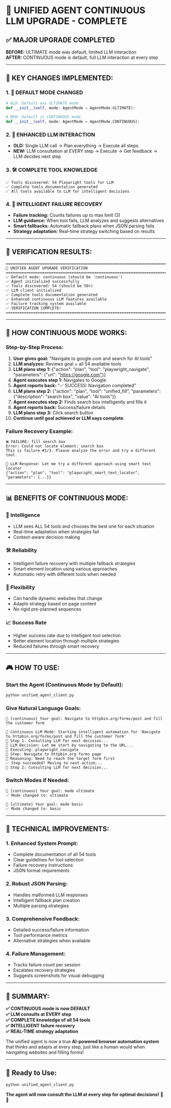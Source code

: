 # 🚀 UNIFIED AGENT CONTINUOUS LLM UPGRADE - COMPLETE

## ✅ **MAJOR UPGRADE COMPLETED**

**BEFORE:** ULTIMATE mode was default, limited LLM interaction  
**AFTER:** CONTINUOUS mode is default, full LLM interaction at every step

---

## 🔄 **KEY CHANGES IMPLEMENTED:**

### **1. 🎯 DEFAULT MODE CHANGED**
```python
# OLD: Default was ULTIMATE mode
def __init__(self, mode: AgentMode = AgentMode.ULTIMATE):

# NEW: Default is CONTINUOUS mode  
def __init__(self, mode: AgentMode = AgentMode.CONTINUOUS):
```

### **2. 🧠 ENHANCED LLM INTERACTION**
- **OLD:** Single LLM call → Plan everything → Execute all steps
- **NEW:** LLM consultation at EVERY step → Execute → Get feedback → LLM decides next step

### **3. 🛠️ COMPLETE TOOL KNOWLEDGE**
```
✅ Tools discovered: 54 Playwright tools for LLM
✅ Complete tools documentation generated  
✅ All tools available to LLM for intelligent decisions
```

### **4. 🔧 INTELLIGENT FAILURE RECOVERY**
- **Failure tracking:** Counts failures up to max limit (3)
- **LLM guidance:** When tool fails, LLM analyzes and suggests alternatives
- **Smart fallbacks:** Automatic fallback plans when JSON parsing fails
- **Strategy adaptation:** Real-time strategy switching based on results

---

## 🧪 **VERIFICATION RESULTS:**

```
================================================================================
🚀 UNIFIED AGENT UPGRADE VERIFICATION
================================================================================
✅ Default mode: continuous (should be 'continuous')
✅ Agent initialized successfully
✅ Tools discovered: 54 (should be 50+)
✅ LLM client initialized
✅ Complete tools documentation generated
✅ Enhanced continuous LLM features available
✅ Failure tracking system available
✅ VERIFICATION COMPLETE!
================================================================================
```

---

## 🔄 **HOW CONTINUOUS MODE WORKS:**

### **Step-by-Step Process:**
1. **User gives goal:** "Navigate to google.com and search for AI tools"
2. **LLM analyzes:** Reviews goal + all 54 available tools
3. **LLM plans step 1:** {"action": "plan", "tool": "playwright_navigate", "parameters": {"url": "https://google.com"}}
4. **Agent executes step 1:** Navigates to Google
5. **Agent reports back:** "✅ SUCCESS: Navigation completed"
6. **LLM plans step 2:** {"action": "plan", "tool": "unified_fill", "parameters": {"description": "search box", "value": "AI tools"}}
7. **Agent executes step 2:** Finds search box intelligently and fills it
8. **Agent reports back:** Success/failure details
9. **LLM plans step 3:** Click search button
10. **Continue until goal achieved or LLM says complete**

### **Failure Recovery Example:**
```
❌ FAILURE: fill search box
Error: Could not locate element: search box
This is failure #1/3. Please analyze the error and try a different tool.

🧠 LLM Response: Let me try a different approach using smart text locator
{"action": "plan", "tool": "playwright_smart_text_locator", "parameters": {...}}
```

---

## 📊 **BENEFITS OF CONTINUOUS MODE:**

### **🧠 Intelligence**
- LLM sees ALL 54 tools and chooses the best one for each situation
- Real-time adaptation when strategies fail
- Context-aware decision making

### **🛠️ Reliability**
- Intelligent failure recovery with multiple fallback strategies
- Smart element location using various approaches
- Automatic retry with different tools when needed

### **🔄 Flexibility**
- Can handle dynamic websites that change
- Adapts strategy based on page content
- No rigid pre-planned sequences

### **📈 Success Rate**
- Higher success rate due to intelligent tool selection
- Better element location through multiple strategies
- Reduced failures through smart recovery

---

## 🎮 **HOW TO USE:**

### **Start the Agent (Continuous Mode by Default):**
```bash
python unified_agent_client.py
```

### **Give Natural Language Goals:**
```
🤖 [continuous] Your goal: Navigate to httpbin.org/forms/post and fill the customer form

🔄 Continuous LLM Mode: Starting intelligent automation for 'Navigate to httpbin.org/forms/post and fill the customer form'
🔄 Step 1: Consulting LLM for next decision...
🧠 LLM Decision: Let me start by navigating to the URL...
🔧 Executing: playwright_navigate
📝 Step: Navigate to httpbin.org forms page
🧠 Reasoning: Need to reach the target form first
✅ Step succeeded! Moving to next action...
🔄 Step 2: Consulting LLM for next decision...
```

### **Switch Modes if Needed:**
```
🤖 [continuous] Your goal: mode ultimate
✅ Mode changed to: ultimate

🤖 [ultimate] Your goal: mode basic  
✅ Mode changed to: basic
```

---

## 🔧 **TECHNICAL IMPROVEMENTS:**

### **1. Enhanced System Prompt:**
- Complete documentation of all 54 tools
- Clear guidelines for tool selection
- Failure recovery instructions
- JSON format requirements

### **2. Robust JSON Parsing:**
- Handles malformed LLM responses
- Intelligent fallback plan creation
- Multiple parsing strategies

### **3. Comprehensive Feedback:**
- Detailed success/failure information
- Tool performance metrics
- Alternative strategies when available

### **4. Failure Management:**
- Tracks failure count per session
- Escalates recovery strategies
- Suggests screenshots for visual debugging

---

## 🎉 **SUMMARY:**

**✅ CONTINUOUS mode is now DEFAULT**  
**✅ LLM consults at EVERY step**  
**✅ COMPLETE knowledge of all 54 tools**  
**✅ INTELLIGENT failure recovery**  
**✅ REAL-TIME strategy adaptation**  

The unified agent is now a true **AI-powered browser automation system** that thinks and adapts at every step, just like a human would when navigating websites and filling forms!

---

## 🚀 **Ready to Use:**

```bash
python unified_agent_client.py
```

**The agent will now consult the LLM at every step for optimal decisions!** 🤖✨ 